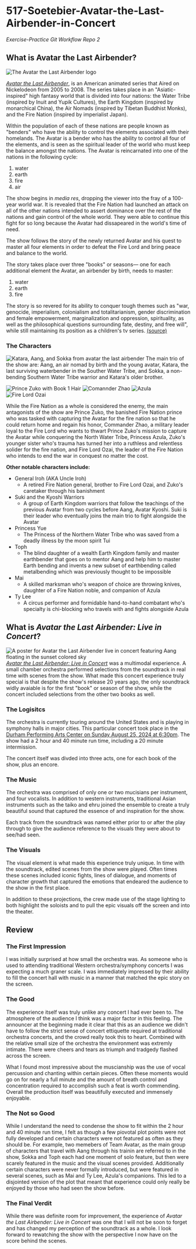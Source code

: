 # 517-Soetebier-Avatar-the-Last-Airbender-in-Concert
 _Exercise-Practice Git Workflow Repo 2_


## What is Avatar the Last Airbender?
![The Avatar the Last Airbender logo][atla-logo]

[_Avatar the Last Airbender_][atla-wiki], is an American animated series that Aired on Nickelodeon from 2005 to 2008. The series takes place in an "Asiatic-inspired" high fantasy world that is divided into four nations: the Water Tribe (inspired by Inuit and Yupik Cultures), the Earth Kingdom (inspired by monarchical China), the Air Nomads (inspired by Tibetan Buddhist Monks), and the Fire Nation (inspired by imperialist Japan). 

Within the population of each of these nations are people known as "benders" who have the ability to control the elements associated with their homelands. The Avatar is a bender who has the ability to control all four of the elements, and is seen as the spiritual leader of the world who must keep the balance amongst the nations. The Avatar is reincarnated into one of the nations in the following cycle: 
1. water
2. earth
3. fire
4. air 

The show begins in _media res_, dropping the viewer into the fray of a 100-year world war. It is revealed that the Fire Nation had launched an attack on all of the other nations intended to assert dominance over the rest of the nations and gain control of the whole world. They were able to continue this fight for so long because the Avatar had dissapeared in the world's time of need. 

The show follows the story of the newly returned Avatar and his quest to master all four elements in order to defeat the Fire Lord and bring peace and balance to the world. 

The story takes place over three "books" or seasons— one for each additional element the Avatar, an airbender by birth, needs to master:
1. water
2. earth
3. fire

The story is so revered for its ability to conquer tough themes such as "war, genocide, imperialism, colonialism and totalitarianism, gender discrimination and female empowerment, marginalization and oppression, spirituality, as well as the philosophical questions surrounding fate, destiny, and free will", while still maintaining its position as a children's tv series. [(source)][atla-wiki]

### The Characters
![Katara, Aang, and Sokka from avatar the last airbender][katara-sokka-aang]
The main trio of the show are: Aang, an air nomad by birth and the young avatar, Katara, the last surviving waterbender in the Souther Water Tribe, and Sokka, a non-bending Southern Water Tribe warrior and Katara's older brother.

![Prince Zuko with Book 1 Hair][zuko] ![Comannder Zhao][zhao] ![Azula][azula] ![Fire Lord Ozai][ozai]

While the Fire Nation as a whole is considered the enemy, the main antagonists of the show are Prince Zuko, the banished Fire Nation prince who was tasked with capturing the Avatar for the fire nation so that he could return home and regain his honor, Commander Zhao, a military leader loyal to the Fire Lord who wants to thwart Prince Zuko's mission to capture the Avatar while conquering the North Water Tribe, Princess Azula, Zuko's younger sister who's trauma has turned her into a ruthless and relentless solider for the fire nation, and Fire Lord Ozai, the leader of the Fire Nation who intends to end the war in conquest no matter the cost.

**Other notable characters include:** 
* General Iroh (AKA Uncle Iroh)
    * A retired Fire Nation general, brother to Fire Lord Ozai, and Zuko's caretaker through his banishment
* Suki and the Kyoshi Warriors
    * A group of Earth Kingdom warriors that follow the teachings of the previous Avatar from two cycles before Aang, Avatar Kyoshi. Suki is their leader who eventually joins the main trio to fight alongside the Avatar
* Princess Yue
    * The Princess of the Northern Water Tribe who was saved from a deadly illness by the moon spirit Tui
* Toph
    * The blind daughter of a wealth Earth Kingdom family and master earthbender that goes on to mentor Aang and help him to master Earth bending and invents a new subset of earthbending called metalbending which was previously thought to be impossible
* Mai
    * A skilled marksman who's weapon of choice are throwing knives, daughter of a Fire Nation noble, and companion of Azula
* Ty Lee
    * A circus performer and formidable hand-to-hand combatant who's specialty is chi-blocking who travels with and fights alongside Azula



## What is _Avatar the Last Airbender: **Live in Concert**_?
![A poster for Avatar the Last Airbender live in concert featuring Aang floating in the sunset colored sky][atla-concert-poster]
[_Avatar the Last Airbender: Live in Concert_][atla-concert] was a multimodal experience. A small chamber orchestra performed selections from the soundtrack in real time with scenes from the show. What made this concert experience truly special is that despite the show's release 20 years ago, the only soundtrack widly avaiable is for the first "book" or season of the show, while the concert included selections from the other two books as well.

### The Logisitcs
The orchestra is currently touring around the United States and is playing in symphony halls in major cities. This particular concert took place in the [Durham Performing Arts Center on Sunday August 25, 2024 at 6:30pm][dpac]. The show had a 2 hour and 40 minute run time, including a 20 minute intermission.

The concert itself was divded into three acts, one for each book of the show, plus an encore.

### The Music
The orchestra was comprised of only one or two mucisians per instrument, and four vocalists. In addition to western instruments, traditional Asian instruments such as the taiko and ehru joined the ensemble to create a truly beautiful sound that captured the essence of and inspiration for the show.

Each track from the soundtrack was named either prior to or after the play through to give the audience reference to the visuals they were about to see/had seen.

### The Visuals
The visual element is what made this experience truly unique. In time with the soundtrack, edited scenes from the show were played. Often times these scenes included iconic fights, lines of dialogue, and moments of character growth that captured the emotions that endeared the audience to the show in the first place.

In addition to these projections, the crew made use of the stage lighting to both highlight the soloists and to pull the epic visuals off the screen and into the theater.


## Review
### The First Impression
I was initially surprised at how small the orchestra was. As someone who is used to attending traditional Western orchestra/symphony concerts I was expecting a much graner scale. I was immediately impressed by their ability to fill the concert hall with music in a manner that matched the epic story on the screen.

### The Good
The experience itself was truly unlike any concert I had ever been to. The atmosphere of the audience I think was a major factor in this feeling. The announcer at the beginning made it clear that this as an audience we didn't have to follow the strict sense of concert ettiquette required at traditional orchestra concerts, and the crowd really took this to heart.  Combined with the relative small size of the orchestra the environment was extremly intimate. There were cheers and tears as triumph and tradgedy flashed across the screen.

What I found most impressive about the muscianship was the use of vocal percussion and chanting within certain pieces. Often these moments would go on for nearly a full minute and the amount of breath control and concentration required to accomplish such a feat is worth commending. Overall the production itself was beautifully executed and immensely enjoyable.

### The Not so Good
While I understand the need to condense the show to fit within the 2 hour and 40 minute run time, I felt as though a few piovotal plot points were not fully developed and certain characters were not featured as often as they should be. For example, two memebers of Team Avatar, as the main group of characters that travel with Aang through his trainin are referred to in the show, Sokka and Toph each had one moment of solo feature, but then were scarely featured in the music and the visual scenes provided. Additionally certain characters were never formally introduced, but were featured in several scenes, such as Mai and Ty Lee, Azula's companions. This led to a disjointed version of the plot that meant that experience could only really be enjoyed by those who had seen the show before.

### The Final Verdit
While there was definite room for improvement, the experience of _Avatar the Last Airbender: Live in Concert_ was one that I will not be soon to forget and has changed my perception of the soundtrack as a whole. I look forward to rewatching the show with the perspective I now have on the score behind the scenes.


[atla-wiki]: https://en.wikipedia.org/wiki/Avatar:_The_Last_Airbender
[atla-concert]: https://www.avatarinconcert.com/#about
[dpac]: https://www.dpacnc.com/events/detail/avatar-2024

[atla-logo]:https://preview.redd.it/every-time-i-get-excited-for-the-new-live-action-i-remember-v0-igcy3bz3w0pb1.jpg?width=640&crop=smart&auto=webp&s=72eefcb76db65c5c73f14d7d85b0b76d259c5df5
[katara-sokka-aang]: https://static1.srcdn.com/wordpress/wp-content/uploads/2020/11/Aang-Katara-and-Sokka-in-Avatar-The-Last-Airbender.jpg
[zuko]: https://static1.cbrimages.com/wordpress/wp-content/uploads/2020/07/Avatar-The-Last-Airbender-Zuko-Book-1.jpg
[zhao]:https://oyster.ignimgs.com/mediawiki/apis.ign.com/avatar-the-last-airbender/b/b2/Zhao1.jpg
[azula]:https://static1.srcdn.com/wordpress/wp-content/uploads/2020/05/Avatar-The-Last-Airbender-Azula-.jpg
[ozai]: https://static.wikia.nocookie.net/avatar/images/4/4a/Ozai.png/revision/latest?cb=20130612170743
[atla-concert-poster]: https://images.squarespace-cdn.com/content/v1/6508c14f76350a2a83f1c16b/d461186a-fabe-4688-bb99-ab4ab9bce51e/ATLA+In+Concert+-+Web+Assets.jpg?format=1000w
